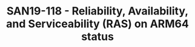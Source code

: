---
categories:
- san19
description: introduce the RAS architecture on AArch64, based on the ARMv8 RAS extensions,
  SDEI, MM Secure Patition and APEI, Sharing the latest update of the development.
image:
  featured: 'true'
  path: /assets/images/featured-images/san19/SAN19-118.png
session_attendee_num: '30'
session_id: SAN19-118
session_room: Sunset IV (Session 2)
session_slot:
  end_time: '2019-09-23 16:25:00'
  start_time: '2019-09-23 16:00:00'
session_speakers:
- speaker_bio: Enterprise Linux developer with industry/server experience in Linux
    kernel, driver ,BSP, system porting development, LAVA(Linaro Automation and Validation
    Architecture) and testing with LMP. Also expert in Firmware (U-boot/arm-trusted-firmware/UEFI/ACPI)
    and Linux kernel development.<br /> Currently studying Linux kernel and drive
    mechanism, Fedora/RHEL on ARM64, GRUB, UEFI, ACPI and continuously enriching my
    knowledge of Linux on Server, especially RAS(Reliability, Availability, Serviceability)/APEI.<br
    /> Im also interested in IoT, RISC-V, drone, Bluetooth/BLE, WiFi, Security/Encryption
    and OSS projects.
  speaker_company: Red Hat Software (Beijing) Co.,Ltd.
  speaker_image: /assets/images/speakers/san19/wei-fu.jpg
  speaker_location: China
  speaker_name: Wei Fu
  speaker_position: Senior Software Engineer
  speaker_url: ''
  speaker_username: wefu
session_track: Data Center
tag: session
tags:
- Machine Learning/AI
- ' IoT and Embedded'
- ' Industrial'
- ' Open Source Development'
title: SAN19-118 - Reliability, Availability, and Serviceability (RAS) on ARM64 status
---